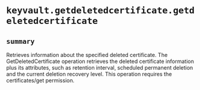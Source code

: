 # `keyvault.getdeletedcertificate.getdeletedcertificate`

## `summary`
Retrieves information about the specified deleted certificate. The GetDeletedCertificate operation retrieves the deleted certificate information plus its attributes, such as retention interval, scheduled permanent deletion and the current deletion recovery level. This operation requires the certificates/get permission.


